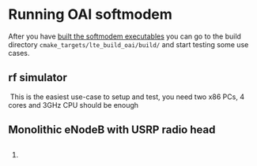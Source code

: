 # Running OAI softmodem

After you have [built the softmodem executables](BUILD.md) you can go to the build directory `cmake_targets/lte_build_oai/build/` and start testing some use cases. 

## rf simulator

​    This is the easiest use-case to setup and test,  you need two x86 PCs, 4 cores and 3GHz CPU should be enough

## Monolithic eNodeB with USRP radio head

1. ##  


